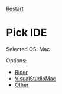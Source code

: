 [Restart](/docs/wiz/readme.md)

# Pick IDE

Selected OS: Mac

Options:
 * [Rider](picktest_Mac_Rider.md)
 * [VisualStudioMac](picktest_Mac_VisualStudioMac.md)
 * [Other](picktest_Mac_Other.md)
